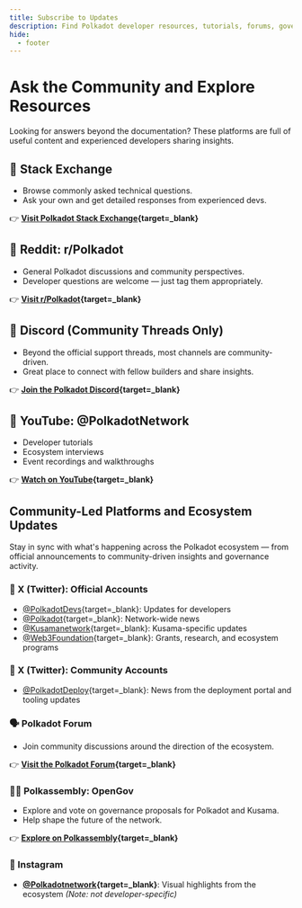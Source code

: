 ```yaml
---
title: Subscribe to Updates
description: Find Polkadot developer resources, tutorials, forums, governance proposals, and community platforms like StackExchange, Reddit, and YouTube.
hide:
  - footer
---
```


# Ask the Community and Explore Resources

Looking for answers beyond the documentation? These platforms are full of useful content and experienced developers sharing insights.

## 🧠 Stack Exchange

- Browse commonly asked technical questions.
- Ask your own and get detailed responses from experienced devs.

👉 **[Visit Polkadot Stack Exchange](https://substrate.stackexchange.com/){target=\_blank}**

## 🧵 Reddit: r/Polkadot

- General Polkadot discussions and community perspectives.
- Developer questions are welcome — just tag them appropriately.

👉 **[Visit r/Polkadot](https://www.reddit.com/r/Polkadot/){target=\_blank}**

## 💬 Discord (Community Threads Only)

- Beyond the official support threads, most channels are community-driven.
- Great place to connect with fellow builders and share insights.

👉 **[Join the Polkadot Discord](https://polkadot-discord.w3f.tools/){target=\_blank}**

## 🎥 YouTube: @PolkadotNetwork

- Developer tutorials
- Ecosystem interviews
- Event recordings and walkthroughs

👉 **[Watch on YouTube](https://www.youtube.com/@PolkadotNetwork){target=\_blank}**

## Community-Led Platforms and Ecosystem Updates

Stay in sync with what's happening across the Polkadot ecosystem — from official announcements to community-driven insights and governance activity.

### 🔷 X (Twitter): Official Accounts

- [@PolkadotDevs](https://twitter.com/PolkadotDevs){target=\_blank}: Updates for developers
- [@Polkadot](https://twitter.com/Polkadot){target=\_blank}: Network-wide news
- [@Kusamanetwork](https://twitter.com/kusamanetwork){target=\_blank}: Kusama-specific updates
- [@Web3Foundation](https://twitter.com/web3foundation){target=\_blank}: Grants, research, and ecosystem programs

### 🔁 X (Twitter): Community Accounts

- [@PolkadotDeploy](https://twitter.com/PolkadotDeploy){target=\_blank}: News from the deployment portal and tooling updates

### 🗣️ Polkadot Forum

- Join community discussions around the direction of the ecosystem.

👉 **[Visit the Polkadot Forum](https://forum.polkadot.network/){target=\_blank}**

### 🧑‍⚖️ Polkassembly: OpenGov

- Explore and vote on governance proposals for Polkadot and Kusama.
- Help shape the future of the network.

👉 **[Explore on Polkassembly](https://polkadot.polkassembly.io/){target=\_blank}**

### 📸 Instagram

- **[@Polkadotnetwork](https://www.instagram.com/polkadotnetwork){target=\_blank}**: Visual highlights from the ecosystem
  _(Note: not developer-specific)_
